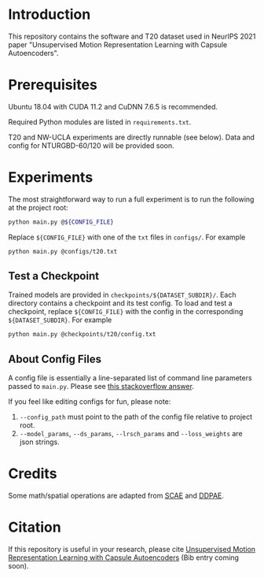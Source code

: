# Introduction
This repository contains the software and T20 dataset used in NeurIPS 2021 paper 
"Unsupervised Motion Representation Learning with Capsule Autoencoders".

# Prerequisites

Ubuntu 18.04 with CUDA 11.2 and CuDNN 7.6.5 is recommended.

Required Python modules are listed in `requirements.txt`.

T20 and NW-UCLA experiments are directly runnable (see below).
Data and config for NTURGBD-60/120 will be provided soon.

# Experiments

The most straightforward way to run a full experiment is to run the following at
the project root:

```bash
python main.py @${CONFIG_FILE}
```
Replace `${CONFIG_FILE}` with one of the `txt` files in `configs/`. For example

```bash
python main.py @configs/t20.txt
```

## Test a Checkpoint

Trained models are provided in `checkpoints/${DATASET_SUBDIR}/`.
Each directory contains a checkpoint and its test config.
To load and test a checkpoint, replace `${CONFIG_FILE}` with the config in 
the corresponding `${DATASET_SUBDIR}`. For example

```bash
python main.py @checkpoints/t20/config.txt
```

## About Config Files

A config file is essentially a line-separated list of command line parameters 
passed to `main.py`. Please see 
[this stackoverflow answer](https://stackoverflow.com/a/48651121).

If you feel like editing configs for fun, please note:

1. `--config_path` must point to the path of the config file relative to project
root. 
2. `--model_params`, `--ds_params`, `--lrsch_params` and `--loss_weights` are 
json strings. 

# Credits

Some math/spatial operations are adapted from 
[SCAE](https://github.com/akosiorek/stacked_capsule_autoencoders) and 
[DDPAE](https://github.com/jthsieh/DDPAE-video-prediction).

# Citation

If this repository is useful in your research, please cite 
[Unsupervised Motion Representation Learning with Capsule Autoencoders]()
(Bib entry coming soon).
